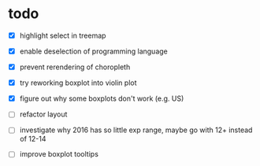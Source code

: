 # todo

- [x] highlight select in treemap
- [x] enable deselection of programming language
- [x] prevent rerendering of choropleth
- [x] try reworking boxplot into violin plot
- [x] figure out why some boxplots don't work (e.g. US)
- [ ] refactor layout
- [ ] investigate why 2016 has so little exp range, maybe go with 12+ instead of 12-14
- [ ] improve boxplot tooltips

